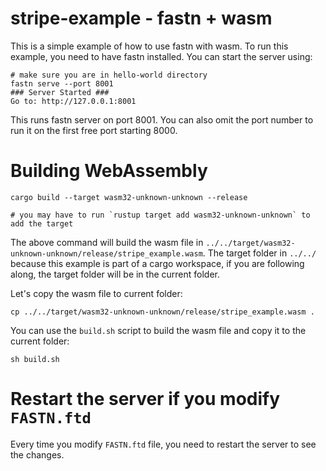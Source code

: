# stripe-example - fastn + wasm

This is a simple example of how to use fastn with wasm. To run this example, you need
to have fastn installed. You can start the server using:

```shell
# make sure you are in hello-world directory
fastn serve --port 8001
### Server Started ###
Go to: http://127.0.0.1:8001
```

This runs fastn server on port 8001. You can also omit the port number to run it on the
first free port starting 8000.

# Building WebAssembly

```shell
cargo build --target wasm32-unknown-unknown --release

# you may have to run `rustup target add wasm32-unknown-unknown` to add the target
```

The above command will build the wasm file in `../../target/wasm32-unknown-unknown/release/stripe_example.wasm`.
The target folder in `../../` because this example is part of a cargo workspace, if you are
following along, the target folder will be in the current folder.

Let's copy the wasm file to current folder:

```shell
cp ../../target/wasm32-unknown-unknown/release/stripe_example.wasm .
```

You can use the `build.sh` script to build the wasm file and copy it to the current folder:

```shell
sh build.sh
```

# Restart the server if you modify `FASTN.ftd`

Every time you modify `FASTN.ftd` file, you need to restart the server to see the changes.
